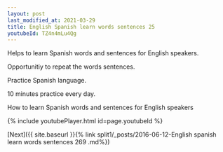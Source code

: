 ```yaml
---
layout: post
last_modified_at: 2021-03-29
title: English Spanish learn words sentences 25 
youtubeId: TZ4n4mLu4Qg
---
```

 
 
Helps to learn Spanish words and sentences for English speakers.

Opportunitiy to repeat the words sentences. 

Practice Spanish language. 
 
10 minutes practice every day. 
 
How to learn Spanish words and sentences for English speakers 
 
{% include youtubePlayer.html id=page.youtubeId %}
 
 
[Next]({{ site.baseurl }}{% link  split1/_posts/2016-06-12-English spanish learn words sentences 269 .md%})
 
